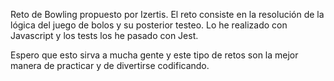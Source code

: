 Reto de Bowling propuesto por Izertis. El reto consiste en la resolución de la lógica del juego de bolos y su posterior testeo.
Lo he realizado con Javascript y los tests los he pasado con Jest.

Espero que esto sirva a mucha gente y este tipo de retos son la mejor manera de practicar y de divertirse codificando.
